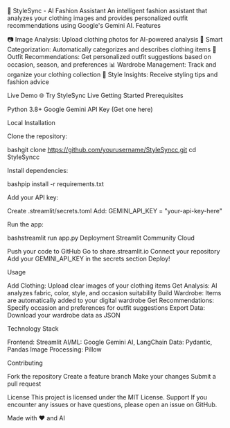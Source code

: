 👗 StyleSync - AI Fashion Assistant
An intelligent fashion assistant that analyzes your clothing images and provides personalized outfit recommendations using Google's Gemini AI.
Features

📷 Image Analysis: Upload clothing photos for AI-powered analysis
🤖 Smart Categorization: Automatically categorizes and describes clothing items
👔 Outfit Recommendations: Get personalized outfit suggestions based on occasion, season, and preferences
📊 Wardrobe Management: Track and organize your clothing collection
🎨 Style Insights: Receive styling tips and fashion advice

Live Demo
🌐 Try StyleSync Live
Getting Started
Prerequisites

Python 3.8+
Google Gemini API Key (Get one here)

Local Installation

Clone the repository:

bashgit clone https://github.com/yourusername/StyleSyncc.git
cd StyleSyncc

Install dependencies:

bashpip install -r requirements.txt

Add your API key:

Create .streamlit/secrets.toml
Add: GEMINI_API_KEY = "your-api-key-here"


Run the app:

bashstreamlit run app.py
Deployment
Streamlit Community Cloud

Push your code to GitHub
Go to share.streamlit.io
Connect your repository
Add your GEMINI_API_KEY in the secrets section
Deploy!

Usage

Add Clothing: Upload clear images of your clothing items
Get Analysis: AI analyzes fabric, color, style, and occasion suitability
Build Wardrobe: Items are automatically added to your digital wardrobe
Get Recommendations: Specify occasion and preferences for outfit suggestions
Export Data: Download your wardrobe data as JSON

Technology Stack

Frontend: Streamlit
AI/ML: Google Gemini AI, LangChain
Data: Pydantic, Pandas
Image Processing: Pillow

Contributing

Fork the repository
Create a feature branch
Make your changes
Submit a pull request

License
This project is licensed under the MIT License.
Support
If you encounter any issues or have questions, please open an issue on GitHub.

Made with ❤️ and AI
